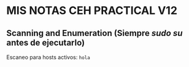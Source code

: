 # MIS NOTAS CEH PRACTICAL V12

## Scanning and Enumeration (Siempre *sudo su* antes de ejecutarlo)

Escaneo para hosts activos: 
``` hola ```
